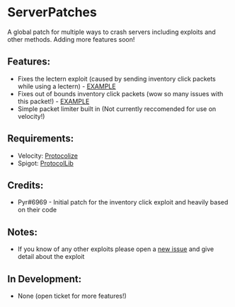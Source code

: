 # ServerPatches
A global patch for multiple ways to crash servers including exploits and other methods. Adding more features soon!

## Features:
- Fixes the lectern exploit (caused by sending inventory click packets while using a lectern) - [EXAMPLE](https://www.youtube.com/watch?v=SvdO8ZSHQdo)
- Fixes out of bounds inventory click packets (wow so many issues with this packet!) - [EXAMPLE](https://www.youtube.com/watch?v=MIJR-nuwFi4)
- Simple packet limiter built in (Not currently reccomended for use on velocity!)

## Requirements: 
- Velocity: [Protocolize](https://github.com/Exceptionflug/protocolize/)
- Spigot: [ProtocolLib](https://github.com/dmulloy2/ProtocolLib/)
  
## Credits:
- Pyr#6969 - Initial patch for the inventory click exploit and heavily based on their code

## Notes:
- If you know of any other exploits please open a [new issue](https://github.com/summiner/ServerPatches/issues/new) and give detail about the exploit

## In Development:
- None (open ticket for more features!)
